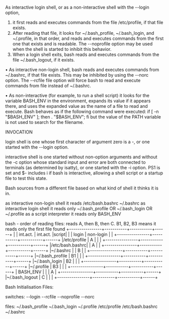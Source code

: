 

As interactive login shell, or as a non-interactive shell with the --login option, 
   1) it first reads and executes commands from the file /etc/profile, if that file exists.
   2) After reading that file, it looks for ~/.bash_profile, ~/.bash_login, and ~/.profile, in that order, 
      and reads and executes commands from the first one that exists and is readable.
      The --noprofile option may be used when the shell is started to inhibit this behavior.
   3) When a login shell exits, bash reads and executes commands from the file ~/.bash_logout, if it exists.

• As interactive non-login shell, bash reads and executes commands from ~/.bashrc, if that file exists. 
   This may be inhibited by using the --norc option. 
   The --rcfile file option will force bash to read and execute commands from file instead of ~/.bashrc.

• As non-interactive (for example, to run a shell script) it looks for the variable BASH_ENV in the environment, 
   expands its value if it appears there, and uses the expanded value as the name of a file to read and execute. 
   Bash behaves as if the following command were executed:
	if [ -n "$BASH_ENV" ]; then . "$BASH_ENV"; fi
   but the value of the PATH variable is not used to search for the filename.



INVOCATION

login shell 
is one whose first character of argument zero is a -, or one started with the --login option. 

interactive shell 
is one started without non-option arguments and without the -c option 
whose standard input and error are both connected to terminals (as determined by isatty),
or one started with the -i option. PS1 is set and $- includes i if bash is interactive, 
allowing a shell script or a startup file to test this state.



Bash sources from a different file based on what kind of shell it thinks it is in. 

as interactive non-login shell it reads 
	/etc/bash.bashrc
	~/.bashrc
as interactive login shell it reads only
	~/.bash_profile OR
	~/.bash_login   OR
	~/.profile
as a script interpreter it reads only
	BASH_ENV


bash - order of reading files:
reads A, then B, then C. B1, B2, B3 means it reads only the first file found
+----------------+-----------+-----------+------+
|                |  int.act. | int.act.  |script|
|                |   login   | non-login |      |
+----------------+-----------+-----------+------+
|/etc/profile    |   A       |           |      |
+----------------+-----------+-----------+------+
|/etc/bash.bashrc|           |    A      |      |
+----------------+-----------+-----------+------+
|~/.bashrc       |           |    B      |      |
+----------------+-----------+-----------+------+
|~/.bash_profile |   B1      |           |      |
+----------------+-----------+-----------+------+
|~/.bash_login   |   B2      |           |      |
+----------------+-----------+-----------+------+
|~/.profile      |   B3      |           |      |
+----------------+-----------+-----------+------+
| BASH_ENV       |           |           |  A   |
+----------------+-----------+-----------+------+
|~/.bash_logout  |    C      |           |      |
+----------------+-----------+-----------+------+


Bash Initialisation Files:


switches:
--login
--rcfile <filename>
--noprofile
--norc

files:
~/.bash_profile
~/.bash_login
~/.profile
/etc/profile
/etc/bash.bashrc
~/.bashrc




